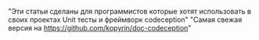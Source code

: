 "Эти статьи сделаны для программистов которые хотят использовать в своих проектах Unit тесты и фреймворк codeception"
"Самая свежая версия на  https://github.com/kopyrin/doc-codeception" 

